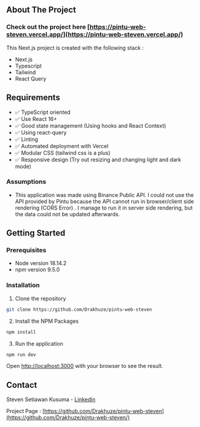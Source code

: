 ## About The Project
### Check out the project here [https://pintu-web-steven.vercel.app/](https://pintu-web-steven.vercel.app/)

This Next.js project is created with the following stack :
- Next.js
- Typescript
- Tailwind
- React Query

## Requirements
- ✅ TypeScript oriented
- ✅ Use React 16+
- ✅ Good state management (Using hooks and React Context)
- ✅ Using react-query
- ✅ Linting
- ✅ Automated deployment with Vercel
- ✅ Modular CSS (tailwind css is a plus)
- ✅ Responsive design (Try out resizing and changing light and dark mode)

### Assumptions
- This application was made using Binance Public API. I could not use the API provided by Pintu because the API cannot run in browser/client side rendering (CORS Error) . I manage to run it in server side rendering, but the data could not be updated afterwards.

## Getting Started
### Prerequisites
- Node version 18.14.2
- npm version 9.5.0

### Installation
1. Clone the repository
```bash
git clone https://github.com/Drakhuze/pintu-web-steven
```

2. Install the NPM Packages
```bash
npm install
```

3. Run the application
```bash
npm run dev
```

Open [http://localhost:3000](http://localhost:3000) with your browser to see the result.

## Contact
Steven Setiawan Kusuma - [Linkedin](https://www.linkedin.com/in/stevenskusuma/)

Project Page : [https://github.com/Drakhuze/pintu-web-steven](https://github.com/Drakhuze/pintu-web-steven/)
